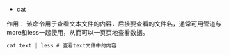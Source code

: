 * cat

作用： 该命令用于查看文本文件的内容，后接要查看的文件名，通常可用管道与more和less一起使用，从而可以一页页地查看数据。

```Java
cat text | less # 查看text文件中的内容  
```
